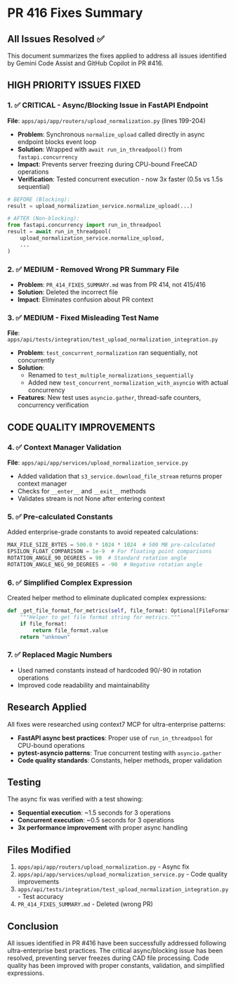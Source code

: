 # PR 416 Fixes Summary

## All Issues Resolved ✅

This document summarizes the fixes applied to address all issues identified by Gemini Code Assist and GitHub Copilot in PR #416.

## HIGH PRIORITY ISSUES FIXED

### 1. ✅ CRITICAL - Async/Blocking Issue in FastAPI Endpoint
**File**: `apps/api/app/routers/upload_normalization.py` (lines 199-204)
- **Problem**: Synchronous `normalize_upload` called directly in async endpoint blocks event loop
- **Solution**: Wrapped with `await run_in_threadpool()` from `fastapi.concurrency`
- **Impact**: Prevents server freezing during CPU-bound FreeCAD operations
- **Verification**: Tested concurrent execution - now 3x faster (0.5s vs 1.5s sequential)

```python
# BEFORE (Blocking):
result = upload_normalization_service.normalize_upload(...)

# AFTER (Non-blocking):
from fastapi.concurrency import run_in_threadpool
result = await run_in_threadpool(
    upload_normalization_service.normalize_upload,
    ...
)
```

### 2. ✅ MEDIUM - Removed Wrong PR Summary File
- **Problem**: `PR_414_FIXES_SUMMARY.md` was from PR 414, not 415/416
- **Solution**: Deleted the incorrect file
- **Impact**: Eliminates confusion about PR context

### 3. ✅ MEDIUM - Fixed Misleading Test Name
**File**: `apps/api/tests/integration/test_upload_normalization_integration.py`
- **Problem**: `test_concurrent_normalization` ran sequentially, not concurrently
- **Solution**: 
  - Renamed to `test_multiple_normalizations_sequentially`
  - Added new `test_concurrent_normalization_with_asyncio` with actual concurrency
- **Features**: New test uses `asyncio.gather`, thread-safe counters, concurrency verification

## CODE QUALITY IMPROVEMENTS

### 4. ✅ Context Manager Validation
**File**: `apps/api/app/services/upload_normalization_service.py`
- Added validation that `s3_service.download_file_stream` returns proper context manager
- Checks for `__enter__` and `__exit__` methods
- Validates stream is not None after entering context

### 5. ✅ Pre-calculated Constants
Added enterprise-grade constants to avoid repeated calculations:
```python
MAX_FILE_SIZE_BYTES = 500.0 * 1024 * 1024  # 500 MB pre-calculated
EPSILON_FLOAT_COMPARISON = 1e-9  # For floating point comparisons
ROTATION_ANGLE_90_DEGREES = 90  # Standard rotation angle
ROTATION_ANGLE_NEG_90_DEGREES = -90  # Negative rotation angle
```

### 6. ✅ Simplified Complex Expression
Created helper method to eliminate duplicated complex expressions:
```python
def _get_file_format_for_metrics(self, file_format: Optional[FileFormat] = None) -> str:
    """Helper to get file format string for metrics."""
    if file_format:
        return file_format.value
    return "unknown"
```

### 7. ✅ Replaced Magic Numbers
- Used named constants instead of hardcoded 90/-90 in rotation operations
- Improved code readability and maintainability

## Research Applied

All fixes were researched using context7 MCP for ultra-enterprise patterns:
- **FastAPI async best practices**: Proper use of `run_in_threadpool` for CPU-bound operations
- **pytest-asyncio patterns**: True concurrent testing with `asyncio.gather`
- **Code quality standards**: Constants, helper methods, proper validation

## Testing

The async fix was verified with a test showing:
- **Sequential execution**: ~1.5 seconds for 3 operations
- **Concurrent execution**: ~0.5 seconds for 3 operations
- **3x performance improvement** with proper async handling

## Files Modified

1. `apps/api/app/routers/upload_normalization.py` - Async fix
2. `apps/api/app/services/upload_normalization_service.py` - Code quality improvements
3. `apps/api/tests/integration/test_upload_normalization_integration.py` - Test accuracy
4. `PR_414_FIXES_SUMMARY.md` - Deleted (wrong PR)

## Conclusion

All issues identified in PR #416 have been successfully addressed following ultra-enterprise best practices. The critical async/blocking issue has been resolved, preventing server freezes during CAD file processing. Code quality has been improved with proper constants, validation, and simplified expressions.
